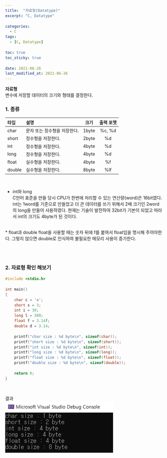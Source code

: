 ```yaml
---
title:  "자료형(Datatype)"
excerpt: "C, Datatype"

categories:
  - C
tags:
  - [C, Datatype]

toc: true
toc_sticky: true
 
date: 2021-06-26
last_modified_at: 2021-06-26
---  
```


**자료형**  
  변수에 저장할 데이터의 크기와 형태를 결정한다.  

### 1. 종류  
  
  |타입|설명|크기|출력 포맷|  
  |:----|:--------|:----:|:----:|
  |char|문자 또는 정수형을 저장한다.|1byte|%c, %d|
  |short|정수형을 저장한다.|2byte|%d|
  |int|정수형을 저장한다.|4byte|%d|
  |long|정수형을 저장한다.|4byte|%d|
  |float|실수형을 저장한다.|4byte|%f|
  |double|실수형을 저장한다.|8byte|%lf|
  
<br/>

  * int와 long  
   C언어 표준을 만들 당시 CPU가 한번에 처리할 수 있는 연산량(word)은 16bit였다. int는 1word를 기준으로 만들었고 더 큰 데이터를 쓰기 위해서 2배 크기인 2word의 long을 만들어 사용하였다. 현재는 기술이 발전하여 32bit가 기본이 되었고 따라서 int의 크기도 4byte가 된 것이다.
   <br/>
   * float과 double  
    float을 사용할 때는 숫자 뒤에 f를 붙여서 float임을 명시해 주어야한다. 그렇지 않으면 double로 인식하여 불필요한 메모리 사용이 증가한다.
  
  <br/><br/>
### 2. 자료형 확인 해보기  
``` c
#include <stdio.h>

int main()
{
    char c = 'a';
    short s = 3;
    int i = 30;
    long l = 300;
    float f = 3.14f;
    double d = 3.14;

    printf("char size : %d byte\n", sizeof(char));
    printf("short size : %d byte\n", sizeof(short));
    printf("int size : %d byte\n", sizeof(int));
    printf("long size : %d byte\n", sizeof(long));
    printf("float size : %d byte\n", sizeof(float));
    printf("double size : %d byte\n", sizeof(double));

    return 0;
}
```  
  <br/>

결과  
 ![2](/assets/images/20210626_Posting/2.png)
